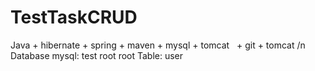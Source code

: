 # TestTaskCRUD

Java + hibernate + spring + maven + mysql + tomcat   + git + tomcat
/n
Database mysql: test
root
root
Table: user
